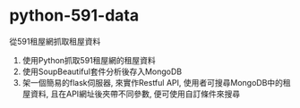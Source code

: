 # python-591-data
從591租屋網抓取租屋資料

1. 使用Python抓取591租屋網的租屋資料
2. 使用SoupBeautiful套件分析後存入MongoDB
3. 架一個簡易的flask伺服器, 來實作Restful API, 使用者可搜尋MongoDB中的租屋資料, 且在API網址後夾帶不同參數, 
    便可使用自訂條件來搜尋
    
